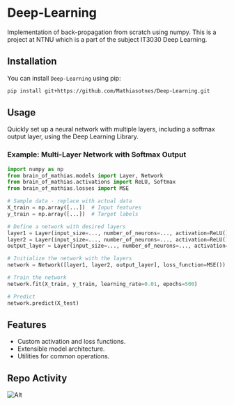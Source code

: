 Deep-Learning
=============

Implementation of back-propagation from scratch using numpy. This is a project at NTNU which is a part of the subject IT3030 Deep Learning.

Installation
------------
You can install `Deep-Learning` using pip:

```bash
pip install git+https://github.com/Mathiasotnes/Deep-Learning.git
```

Usage
-----

Quickly set up a neural network with multiple layers, including a softmax output layer, using the Deep Learning Library.

### Example: Multi-Layer Network with Softmax Output

```python
import numpy as np
from brain_of_mathias.models import Layer, Network
from brain_of_mathias.activations import ReLU, Softmax
from brain_of_mathias.losses import MSE

# Sample data - replace with actual data
X_train = np.array([...])  # Input features
y_train = np.array([...])  # Target labels

# Define a network with desired layers
layer1 = Layer(input_size=..., number_of_neurons=..., activation=ReLU())
layer2 = Layer(input_size=..., number_of_neurons=..., activation=ReLU())
output_layer = Layer(input_size=..., number_of_neurons=..., activation=Softmax())

# Initialize the network with the layers
network = Network([layer1, layer2, output_layer], loss_function=MSE())

# Train the network
network.fit(X_train, y_train, learning_rate=0.01, epochs=500)

# Predict
network.predict(X_test)
```

Features
--------
- Custom activation and loss functions.
- Extensible model architecture.
- Utilities for common operations.

Repo Activity
-------------
![Alt](https://repobeats.axiom.co/api/embed/20c237ee2eb3e404e339facea0ea8f99070ab15e.svg "Repobeats analytics image")
